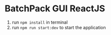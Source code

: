 # BatchPack GUI ReactJS

1.  run `npm install` in terminal
2.  run `npm run start:dev` to start the application
